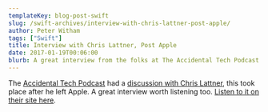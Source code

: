 ```yaml
---
templateKey: blog-post-swift
slug: /swift-archives/interview-with-chris-lattner-post-apple/
author: Peter Witham
tags: ["Swift"]
title: Interview with Chris Lattner, Post Apple
date: 2017-01-19T00:06:00
blurb: A great interview from the folks at The Accidental Tech Podcast with Chris Lattner, some might say the father of Swift.
---
```


The [Accidental Tech Podcast](http://atp.fm/) had a [discussion with Chris Lattner](http://atp.fm/episodes/205), this took place after he left Apple. A great interview worth listening too. [Listen to it on their site here](http://atp.fm/episodes/205).
